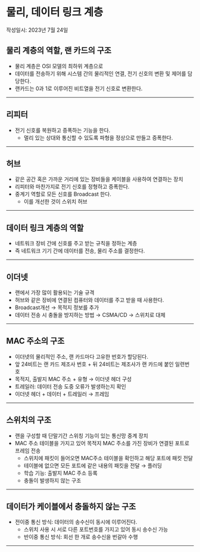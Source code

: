 # 물리, 데이터 링크 계층

작성일시: 2023년 7월 24일

## 물리 계층의 역할, 랜 카드의 구조

- 물리 계층은 OSI 모델의 최하위 계층으로
- 데이터를 전송하기 위해 시스템 간의 물리적인 연결,  전기 신호의 변환 및 제어를 담당한다.
- 랜카드는 0과 1로 이루어진 비트열을 전기 신호로 변환한다.

---

## 리피터

- 전기 신호를 복원하고 증폭하는 기능을 한다.
    - 멀리 있는 상대와 통신할 수 있도록 파형을 정상으로 만들고 증폭한다.

---

## 허브

- 같은 공간 혹은 가까운 거리에 있는 장비들을 케이블을 사용하여 연결하는 장치
- 리피터와 마찬가지로 전기 신호를 정형하고 증폭한다.
- 중계기 역할로 모든 신호를 Broadcast 한다.
    - 이를 개선한 것이 스위치 허브

---

## 데이터 링크 계층의 역할

- 네트워크 장비 간에 신호를 주고 받는 규칙을 정하는 계층
- 즉 네트워크 기기 간에 데이터를 전송, 물리 주소를 결정한다.

---

## 이더넷

- 랜에서 가장 많이 활용되는 기술 규격
- 허브와 같은 장비에 연결된 컴퓨터와 데이터를 주고 받을 때 사용한다.
- Broadcast개선 → 목적지 정보를 추가
- 데이터 전송 시 충돌을 방지하는 방법 → CSMA/CD → 스위치로 대체

---

## MAC 주소의 구조

- 이더넷의 물리적인 주소, 랜 카드마다 고유한 번호가 할당된다.
- 앞 24비트는 랜 카드 제조사 번호 + 뒤 24비트는 제조사가 랜 카드에 붙인 일련번호
- 목적지, 출발지 MAC 주소 + 유형 → 이더넷 헤더 구성
- 트레일러: 데이터 전송 도중 오류가 발생하는지 확인
- 이더넷 헤더 + 데이터 + 트레일러 → 프레임

---

## 스위치의 구조

- 랜을 구성할 때 단말기간 스위칭 기능이 있는 통신망 중계 장치
- MAC 주소 테이블을 가지고 있어 목적지 MAC 주소를 가진 장비가 연결된 포트로 프레임 전송
    - 스위치에 패킷이 들어오면 MAC주소 테이블을 확인하고 해당 포트에 패킷 전달
    - 테이블에 없으면 모든 포트에 같은 내용의 패킷을 전달 → 플러딩
    - 학습 기능: 출발지 MAC 주소 등록
    - 충돌이 발생하지 않는 구조

---

## 데이터가 케이블에서 충돌하지 않는 구조

- 전이중 통신 방식: 데이터의 송수신이 동시에 이루어진다.
    - 스위치 사용 시 서로 다른 포트번호를 가지고 있어 동시 송수신 가능
    - 반이중 통신 방식: 회선 한 개로 송수신을 번갈아 수행
---